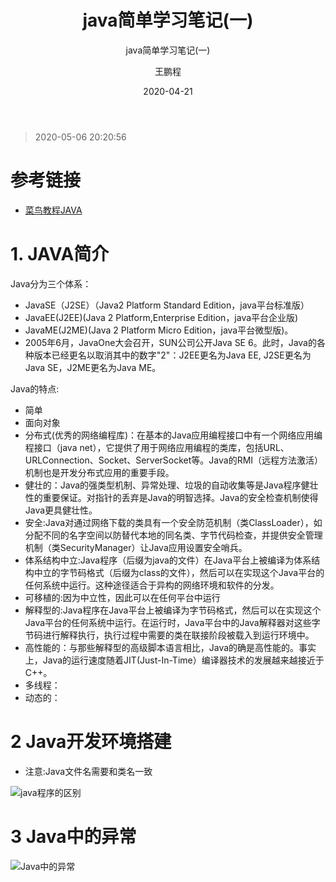 ﻿---
layout:     post
title:      java简单学习笔记(一)
subtitle:   java简单学习笔记(一)
date:       2020-04-21
author:     王鹏程
header-img: img/post-bg-ios10.jpg
catalog: true
tags:
    - Java学习
    - 后台开发
    - 网络编程
---

> 2020-05-06 20:20:56

# 参考链接
- [菜鸟教程JAVA](https://www.runoob.com/java/java-tutorial.html)
# 1. JAVA简介
Java分为三个体系：
- JavaSE（J2SE）（Java2 Platform Standard Edition，java平台标准版）
- JavaEE(J2EE)(Java 2 Platform,Enterprise Edition，java平台企业版)
- JavaME(J2ME)(Java 2 Platform Micro Edition，java平台微型版)。
- 2005年6月，JavaOne大会召开，SUN公司公开Java SE 6。此时，Java的各种版本已经更名以取消其中的数字"2"：J2EE更名为Java EE, J2SE更名为Java SE，J2ME更名为Java ME。

Java的特点:
- 简单
- 面向对象
- 分布式(优秀的网络编程库)：在基本的Java应用编程接口中有一个网络应用编程接口（java net），它提供了用于网络应用编程的类库，包括URL、URLConnection、Socket、ServerSocket等。Java的RMI（远程方法激活）机制也是开发分布式应用的重要手段。
- 健壮的：Java的强类型机制、异常处理、垃圾的自动收集等是Java程序健壮性的重要保证。对指针的丢弃是Java的明智选择。Java的安全检查机制使得Java更具健壮性。
- 安全:Java对通过网络下载的类具有一个安全防范机制（类ClassLoader），如分配不同的名字空间以防替代本地的同名类、字节代码检查，并提供安全管理机制（类SecurityManager）让Java应用设置安全哨兵。
- 体系结构中立:Java程序（后缀为java的文件）在Java平台上被编译为体系结构中立的字节码格式（后缀为class的文件），然后可以在实现这个Java平台的任何系统中运行。这种途径适合于异构的网络环境和软件的分发。
- 可移植的:因为中立性，因此可以在任何平台中运行
- 解释型的:Java程序在Java平台上被编译为字节码格式，然后可以在实现这个Java平台的任何系统中运行。在运行时，Java平台中的Java解释器对这些字节码进行解释执行，执行过程中需要的类在联接阶段被载入到运行环境中。
- 高性能的：与那些解释型的高级脚本语言相比，Java的确是高性能的。事实上，Java的运行速度随着JIT(Just-In-Time）编译器技术的发展越来越接近于C++。
- 多线程：
- 动态的：

# 2 Java开发环境搭建

- 注意:Java文件名需要和类名一致

![java程序的区别](https://www.runoob.com/wp-content/uploads/2013/12/ZSSDMld.png)


# 3 Java中的异常
![Java中的异常](https://images2017.cnblogs.com/blog/858860/201709/858860-20170911125844719-1230755033.png)
